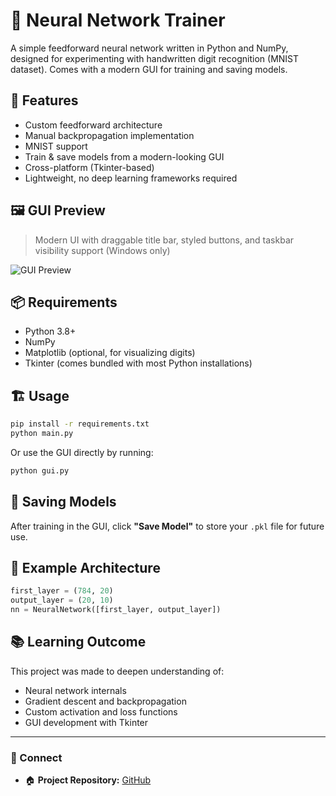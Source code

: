 # 🧠 Neural Network Trainer

A simple feedforward neural network written in Python and NumPy, designed for experimenting with handwritten digit recognition (MNIST dataset). Comes with a modern GUI for training and saving models.

## 🚀 Features
- Custom feedforward architecture
- Manual backpropagation implementation
- MNIST support
- Train & save models from a modern-looking GUI
- Cross-platform (Tkinter-based)
- Lightweight, no deep learning frameworks required

## 🖼️ GUI Preview

> Modern UI with draggable title bar, styled buttons, and taskbar visibility support (Windows only)

![GUI Preview](https://github.com/user-attachments/assets/0577a755-6f86-4dc1-92b1-0b9a473e9f71)

## 📦 Requirements

- Python 3.8+
- NumPy
- Matplotlib (optional, for visualizing digits)
- Tkinter (comes bundled with most Python installations)

## 🏗️ Usage

```bash
pip install -r requirements.txt
python main.py
```

Or use the GUI directly by running:

```bash
python gui.py
```

## 💾 Saving Models

After training in the GUI, click **"Save Model"** to store your `.pkl` file for future use.

## 🧪 Example Architecture

```python
first_layer = (784, 20)
output_layer = (20, 10)
nn = NeuralNetwork([first_layer, output_layer])
```

## 📚 Learning Outcome

This project was made to deepen understanding of:
- Neural network internals
- Gradient descent and backpropagation
- Custom activation and loss functions
- GUI development with Tkinter

---

### 🔗 Connect
- 🏠 **Project Repository:** [GitHub](https://github.com/wilfre-oss/NN)

